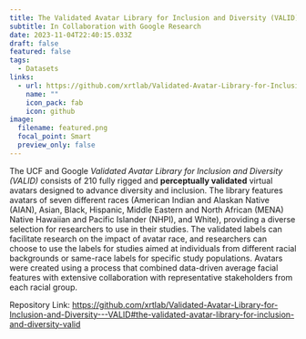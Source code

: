 ```yaml
---
title: The Validated Avatar Library for Inclusion and Diversity (VALID)
subtitle: In Collaboration with Google Research
date: 2023-11-04T22:40:15.033Z
draft: false
featured: false
tags:
  - Datasets
links:
  - url: https://github.com/xrtlab/Validated-Avatar-Library-for-Inclusion-and-Diversity---VALID#the-validated-avatar-library-for-inclusion-and-diversity-valid
    name: ""
    icon_pack: fab
    icon: github
image:
  filename: featured.png
  focal_point: Smart
  preview_only: false
---
```

The UCF and Google *Validated Avatar Library for Inclusion and Diversity (VALID)* consists of 210 fully rigged and **perceptually validated** virtual avatars designed to advance diversity and inclusion. The library features avatars of seven different races (American Indian and Alaskan Native (AIAN), Asian, Black, Hispanic, Middle Eastern and North African (MENA) Native Hawaiian and Pacific Islander (NHPI), and White), providing a diverse selection for researchers to use in their studies. The validated labels can facilitate research on the impact of avatar race, and researchers can choose to use the labels for studies aimed at individuals from different racial backgrounds or same-race labels for specific study populations. Avatars were created using a process that combined data-driven average facial features with extensive collaboration with representative stakeholders from each racial group.

Repository Link: <https://github.com/xrtlab/Validated-Avatar-Library-for-Inclusion-and-Diversity---VALID#the-validated-avatar-library-for-inclusion-and-diversity-valid>